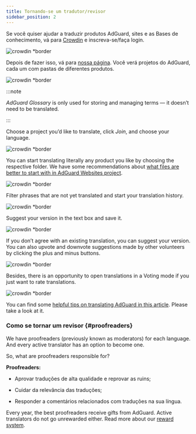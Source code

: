 ```yaml
---
title: Tornando-se um tradutor/revisor
sidebar_position: 2
---
```


Se você quiser ajudar a traduzir produtos AdGuard, sites e as Bases de conhecimento, vá para [Crowdin](https://crowdin.com/) e inscreva-se/faça login.

![crowdin *border](https://cdn.adtidy.org/public/Adguard/kb/en/ag-translations/main-screen.png)

Depois de fazer isso, vá para [nossa página](https://crowdin.com/profile/adguard/). Você verá projetos do AdGuard, cada um com pastas de diferentes produtos.

![crowdin *border](https://cdn.adtidy.org/content/kb/ad_blocker/miscellaneous/adguard_translations/adguard_page.png)

:::note

*AdGuard Glossary* is only used for storing and managing terms — it doesn’t need to be translated.

:::

Choose a project you’d like to translate, click *Join*, and choose your language.

![crowdin *border](https://cdn.adtidy.org/content/kb/ad_blocker/miscellaneous/adguard_translations/adguard_kb.png)

You can start translating literally any product you like by choosing the respective folder. We have some recommendations about [what files are better to start with in AdGuard Websites project](../translation-priority).

![crowdin *border](https://cdn.adtidy.org/public/Adguard/kb/en/ag-translations/folders.png)

Filter phrases that are not yet translated and start your translation history.

![crowdin *border](https://cdn.adtidy.org/public/Adguard/kb/en/ag-translations/filter.png)

Suggest your version in the text box and save it.

![crowdin *border](https://cdn.adtidy.org/public/Adguard/kb/en/ag-translations/text-box.png)

If you don’t agree with an existing translation, you can suggest your version. You can also upvote and downvote suggestions made by other volunteers by clicking the plus and minus buttons.

![crowdin *border](https://cdn.adtidy.org/public/Adguard/kb/en/ag-translations/vote.png)

Besides, there is an opportunity to open translations in a Voting mode if you just want to rate translations.

![crowdin *border](https://cdn.adtidy.org/public/Adguard/kb/en/ag-translations/mode.png)

You can find some [helpful tips on translating AdGuard in this article](../guidelines). Please take a look at it.

### Como se tornar um revisor {#proofreaders}

We have proofreaders (previously known as moderators) for each language. And every active translator has an option to become one.

So, what are proofreaders responsible for?

**Proofreaders:**

- Aprovar traduções de alta qualidade e reprovar as ruins;

- Cuidar da relevância das traduções;

- Responder a comentários relacionados com traduções na sua língua.

Every year, the best proofreaders receive gifts from AdGuard. Active translators do not go unrewarded either. Read more about our [reward system](../rewards).
